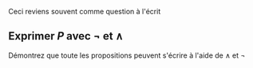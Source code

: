 Ceci reviens souvent comme question à l'écrit

## Exprimer $P$ avec $\lnot$ et $\land$
Démontrez que toute les propositions peuvent s'écrire à l'aide de $\land$ et $\lnot$
<!--stackedit_data:
eyJoaXN0b3J5IjpbLTExMzEwMDk5OTddfQ==
-->